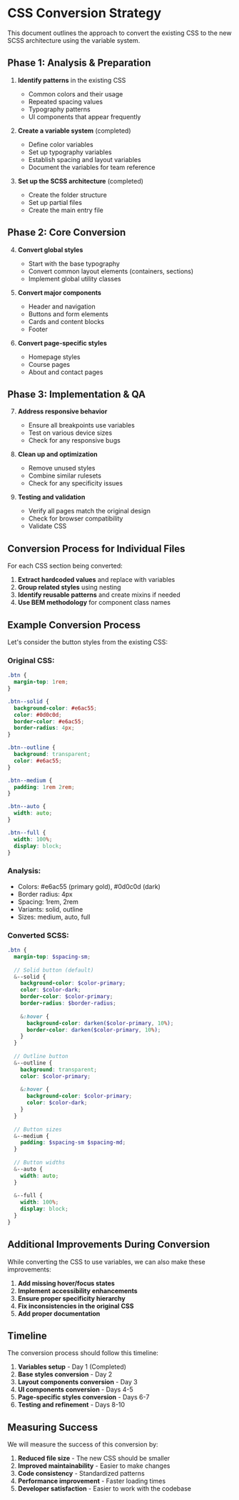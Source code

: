 # CSS Conversion Strategy

This document outlines the approach to convert the existing CSS to the new SCSS architecture using the variable system.

## Phase 1: Analysis & Preparation

1. **Identify patterns** in the existing CSS
   - Common colors and their usage
   - Repeated spacing values
   - Typography patterns
   - UI components that appear frequently

2. **Create a variable system** (completed)
   - Define color variables
   - Set up typography variables
   - Establish spacing and layout variables
   - Document the variables for team reference

3. **Set up the SCSS architecture** (completed)
   - Create the folder structure
   - Set up partial files
   - Create the main entry file

## Phase 2: Core Conversion

4. **Convert global styles**
   - Start with the base typography
   - Convert common layout elements (containers, sections)
   - Implement global utility classes

5. **Convert major components**
   - Header and navigation
   - Buttons and form elements
   - Cards and content blocks
   - Footer

6. **Convert page-specific styles**
   - Homepage styles
   - Course pages
   - About and contact pages

## Phase 3: Implementation & QA

7. **Address responsive behavior**
   - Ensure all breakpoints use variables
   - Test on various device sizes
   - Check for any responsive bugs

8. **Clean up and optimization**
   - Remove unused styles
   - Combine similar rulesets
   - Check for any specificity issues

9. **Testing and validation**
   - Verify all pages match the original design
   - Check for browser compatibility
   - Validate CSS

## Conversion Process for Individual Files

For each CSS section being converted:

1. **Extract hardcoded values** and replace with variables
2. **Group related styles** using nesting
3. **Identify reusable patterns** and create mixins if needed
4. **Use BEM methodology** for component class names

## Example Conversion Process

Let's consider the button styles from the existing CSS:

### Original CSS:
```css
.btn {
  margin-top: 1rem;
}

.btn--solid {
  background-color: #e6ac55;
  color: #0d0c0d;
  border-color: #e6ac55;
  border-radius: 4px;
}

.btn--outline {
  background: transparent;
  color: #e6ac55;
}

.btn--medium {
  padding: 1rem 2rem;
}

.btn--auto {
  width: auto;
}

.btn--full {
  width: 100%;
  display: block;
}
```

### Analysis:
- Colors: #e6ac55 (primary gold), #0d0c0d (dark)
- Border radius: 4px
- Spacing: 1rem, 2rem
- Variants: solid, outline
- Sizes: medium, auto, full

### Converted SCSS:
```scss
.btn {
  margin-top: $spacing-sm;
  
  // Solid button (default)
  &--solid {
    background-color: $color-primary;
    color: $color-dark;
    border-color: $color-primary;
    border-radius: $border-radius;
    
    &:hover {
      background-color: darken($color-primary, 10%);
      border-color: darken($color-primary, 10%);
    }
  }
  
  // Outline button
  &--outline {
    background: transparent;
    color: $color-primary;
    
    &:hover {
      background-color: $color-primary;
      color: $color-dark;
    }
  }
  
  // Button sizes
  &--medium {
    padding: $spacing-sm $spacing-md;
  }
  
  // Button widths
  &--auto {
    width: auto;
  }
  
  &--full {
    width: 100%;
    display: block;
  }
}
```

## Additional Improvements During Conversion

While converting the CSS to use variables, we can also make these improvements:

1. **Add missing hover/focus states**
2. **Implement accessibility enhancements**
3. **Ensure proper specificity hierarchy**
4. **Fix inconsistencies in the original CSS**
5. **Add proper documentation**

## Timeline

The conversion process should follow this timeline:

1. **Variables setup** - Day 1 (Completed)
2. **Base styles conversion** - Day 2
3. **Layout components conversion** - Day 3
4. **UI components conversion** - Days 4-5
5. **Page-specific styles conversion** - Days 6-7
6. **Testing and refinement** - Days 8-10

## Measuring Success

We will measure the success of this conversion by:

1. **Reduced file size** - The new CSS should be smaller
2. **Improved maintainability** - Easier to make changes
3. **Code consistency** - Standardized patterns
4. **Performance improvement** - Faster loading times
5. **Developer satisfaction** - Easier to work with the codebase

